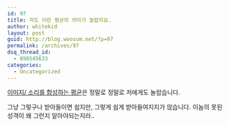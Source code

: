 ```yaml
---
id: 97
title: 저도 이런 평균의 의미가 놀랍지요.
author: whitekid
layout: post
guid: http://blog.woosum.net/?p=97
permalink: /archives/97
dsq_thread_id:
  - 898545633
categories:
  - Uncategorized
---
```

[이미지/ 소리를 합성하는 평균][1]은 정말로 정말로 저에게도 놀랍습니다.

그냥 그렇구나 받아들이면 쉽지만, 그렇게 쉽게 받아들여지지가 않습니다. 이놈의 못된 성격이 왜 그런지 알아야되는지라..

 [1]: http://minjang.egloos.com/2596017
